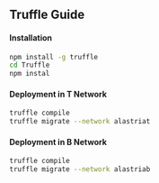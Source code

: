 ## Truffle Guide 

#### Installation
```sh
npm install -g truffle
cd Truffle
npm instal
```

#### Deployment in T Network
```sh
truffle compile
truffle migrate --network alastriat
```

#### Deployment in B Network
```sh
truffle compile
truffle migrate --network alastriab
```
